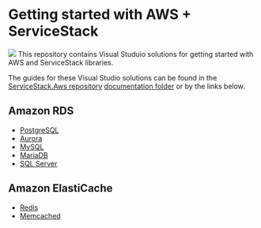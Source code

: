 # Getting started with AWS + ServiceStack
![](https://raw.githubusercontent.com/ServiceStack/Assets/5744efd80015870e6441cef6e8fd8bbc79044945/img/aws/servicestack-aws-banner.png)
This repository contains Visual Studuio solutions for getting started with AWS and ServiceStack libraries.

The guides for these Visual Studio solutions can be found in the [ServiceStack.Aws repository](https://github.com/ServiceStack/ServiceStack.Aws) [documentation folder](https://github.com/ServiceStack/ServiceStack.Aws/tree/master/docs) or by the links below.


## Amazon RDS
- [PostgreSQL](https://github.com/ServiceStack/ServiceStack.Aws/blob/master/docs/postgres-guide.md)
- [Aurora](https://github.com/ServiceStack/ServiceStack.Aws/blob/master/docs/aurora-guide.md)
- [MySQL](https://github.com/ServiceStack/ServiceStack.Aws/blob/master/docs/mysql-guide.md)
- [MariaDB](https://github.com/ServiceStack/ServiceStack.Aws/blob/master/docs/mariadb-guide.md)
- [SQL Server](https://github.com/ServiceStack/ServiceStack.Aws/blob/master/docs/mssql-guide.md)

## Amazon ElastiCache
- [Redis](https://github.com/ServiceStack/ServiceStack.Aws/blob/master/docs/redis-guide.md)
- [Memcached](https://github.com/ServiceStack/ServiceStack.Aws/blob/master/docs/memcached-guide.md)
